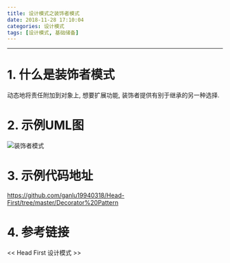 ```yaml
---
title: 设计模式之装饰者模式
date: 2018-11-28 17:10:04
categories: 设计模式
tags: [设计模式, 基础储备]
---
```


----

<!-- more -->

# 1. 什么是装饰者模式

动态地将责任附加到对象上, 想要扩展功能, 装饰者提供有别于继承的另一种选择.

# 2. 示例UML图

![装饰者模式](https://blogpictures-1257055754.cos.ap-guangzhou.myqcloud.com/TIM%E6%88%AA%E5%9B%BE20181128171233.png)

# 3. 示例代码地址

https://github.com/ganlu19940318/Head-First/tree/master/Decorator%20Pattern

# 4. 参考链接

<< Head First 设计模式 >>